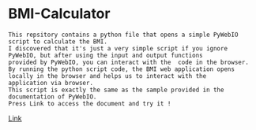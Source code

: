 # BMI-Calculator
      
    This repsitory contains a python file that opens a simple PyWebIO script to calculate the BMI.  
    I discovered that it's just a very simple script if you ignore PyWebIO, but after using the input and output functions 
    provided by PyWebIO, you can interact with the  code in the browser.
    By running the python script code, the BMI web application opens locally in the browser and helps us to interact with the
    application via browser.
    This script is exactly the same as the sample provided in the documentation of PyWebIO. 
    Press Link to access the document and try it !   
  [Link](https://pywebio.readthedocs.io/en/latest/)
    
